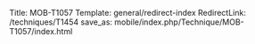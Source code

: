 Title: MOB-T1057
Template: general/redirect-index
RedirectLink: /techniques/T1454
save_as: mobile/index.php/Technique/MOB-T1057/index.html